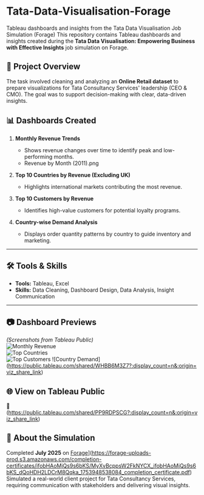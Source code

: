 # Tata-Data-Visualisation-Forage
Tableau dashboards and insights from the Tata Data Visualisation Job Simulation (Forage)
This repository contains Tableau dashboards and insights created during the **Tata Data Visualisation: Empowering Business with Effective Insights** job simulation on Forage.  

## 📌 Project Overview
The task involved cleaning and analyzing an **Online Retail dataset** to prepare visualizations for Tata Consultancy Services' leadership (CEO & CMO). The goal was to support decision-making with clear, data-driven insights.


## 📊 Dashboards Created
1. **Monthly Revenue Trends**  
   - Shows revenue changes over time to identify peak and low-performing months.
   - Revenue by Month (2011).png
   
2. **Top 10 Countries by Revenue (Excluding UK)**  
   - Highlights international markets contributing the most revenue.

3. **Top 10 Customers by Revenue**  
   - Identifies high-value customers for potential loyalty programs.

4. **Country-wise Demand Analysis**  
   - Displays order quantity patterns by country to guide inventory and marketing.

---

## 🛠 Tools & Skills
- **Tools:** Tableau, Excel
- **Skills:** Data Cleaning, Dashboard Design, Data Analysis, Insight Communication

---

## 📷 Dashboard Previews
*(Screenshots from Tableau Public)*  
![Monthly Revenue](https://public.tableau.com/views/OnlineRetailDashboardRevenueDemandInsights2011/RevenuebyMonth2011?:language=en-US&:sid=&:redirect=auth&:display_count=n&:origin=viz_share_link)  
![Top Countries](https://public.tableau.com/views/OnlineRetailDashboardRevenueDemandInsights2011/Top10CountriesbyRevenueExcludingUK?:language=en-US&:sid=&:redirect=auth&:display_count=n&:origin=viz_share_link)  
![Top Customers](https://public.tableau.com/views/OnlineRetailDashboardRevenueDemandInsights2011/Top10CustomersbyRevenue?:language=en-US&:sid=&:redirect=auth&:display_count=n&:origin=viz_share_link) 
![Country Demand]
(https://public.tableau.com/shared/WHBB6M3Z7?:display_count=n&:origin=viz_share_link) 


## 🌐 View on Tableau Public
🔗 (https://public.tableau.com/shared/PP9RDPSCG?:display_count=n&:origin=viz_share_link)


## 📄 About the Simulation
Completed **July 2025** on [Forage]([https://www.theforage.com/)](https://forage-uploads-prod.s3.amazonaws.com/completion-certificates/ifobHAoMjQs9s6bKS/MyXvBcppsW2FkNYCX_ifobHAoMjQs9s6bKS_dQoHDH2LDCrM8Qqka_1753948538084_completion_certificate.pdf)  
Simulated a real-world client project for Tata Consultancy Services, requiring communication with stakeholders and delivering visual insights.

    

